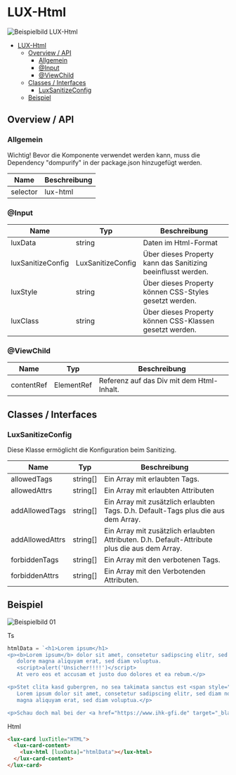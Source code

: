 # LUX-Html

![Beispielbild LUX-Html](https://raw.githubusercontent.com/wiki/IHK-GfI/lux-components/Versions/v18/lux‐html-v18-img.png)

- [LUX-Html](#lux-html)
  - [Overview / API](#overview--api)
    - [Allgemein](#allgemein)
    - [@Input](#input)
    - [@ViewChild](#viewchild)
  - [Classes / Interfaces](#classes--interfaces)
    - [LuxSanitizeConfig](#luxsanitizeconfig)
  - [Beispiel](#beispiel)

## Overview / API

### Allgemein

Wichtig! Bevor die Komponente verwendet werden kann, muss die Dependency "dompurify" in der package.json hinzugefügt
werden.

| Name     | Beschreibung  |
| -------- | ------------- |
| selector | lux-html      |

### @Input

| Name              | Typ               | Beschreibung                                                 |
| ----------------- | ----------------- | ------------------------------------------------------------ |
| luxData           | string            | Daten im Html-Format                                         |
| luxSanitizeConfig | LuxSanitizeConfig | Über dieses Property kann das Sanitizing beeinflusst werden. |
| luxStyle          | string            | Über dieses Property können CSS-Styles gesetzt werden.       |
| luxClass          | string            | Über dieses Property können CSS-Klassen gesetzt werden.      |

### @ViewChild

| Name       | Typ        | Beschreibung                              |
| ---------- | ---------- | ----------------------------------------- |
| contentRef | ElementRef | Referenz auf das Div mit dem Html-Inhalt. |

## Classes / Interfaces

### LuxSanitizeConfig

Diese Klasse ermöglicht die Konfiguration beim Sanitizing.

| Name            | Typ      | Beschreibung                                                                                  |
| --------------- | -------- | --------------------------------------------------------------------------------------------- |
| allowedTags     | string[] | Ein Array mit erlaubten Tags.                                                                 |
| allowedAttrs    | string[] | Ein Array mit erlaubten Attributen                                                            |
| addAllowedTags  | string[] | Ein Array mit zusätzlich erlaubten Tags. D.h. Default-Tags plus die aus dem Array.            |
| addAllowedAttrs | string[] | Ein Array mit zusätzlich erlaubten Attributen. D.h. Default-Attribute plus die aus dem Array. |
| forbiddenTags   | string[] | Ein Array mit den verbotenen Tags.                                                            |
| forbiddenAttrs  | string[] | Ein Array mit den Verbotenden Attributen.                                                     |

## Beispiel

![Beispielbild 01](https://raw.githubusercontent.com/wiki/IHK-GfI/lux-components/Versions/v18/lux‐html-v18-img-01.png)

Ts

```typescript
htmlData = `<h1>Lorem ipsum</h1>
<p><b>Lorem ipsum</b> dolor sit amet, consetetur sadipscing elitr, sed diam nonumy eirmod tempor invidunt ut labore et
   dolore magna aliquyam erat, sed diam voluptua.
   <script>alert('Unsicher!!!!')</script>
   At vero eos et accusam et justo duo dolores et ea rebum.</p>

<p>Stet clita kasd gubergren, no sea takimata sanctus est <span style="color: red">Lorem ipsum</span> dolor sit amet.
   Lorem ipsum dolor sit amet, consetetur sadipscing elitr, sed diam nonumy eirmod tempor invidunt ut labore et dolore
   magna aliquyam erat, sed diam voluptua.</p>

<p>Schau doch mal bei der <a href="https://www.ihk-gfi.de" target="_blank">IHK-Gfi</a> vorbei. </p>`;
```

Html

```html
<lux-card luxTitle="HTML">
  <lux-card-content>
    <lux-html [luxData]="htmlData"></lux-html>
  </lux-card-content>
</lux-card>
```
